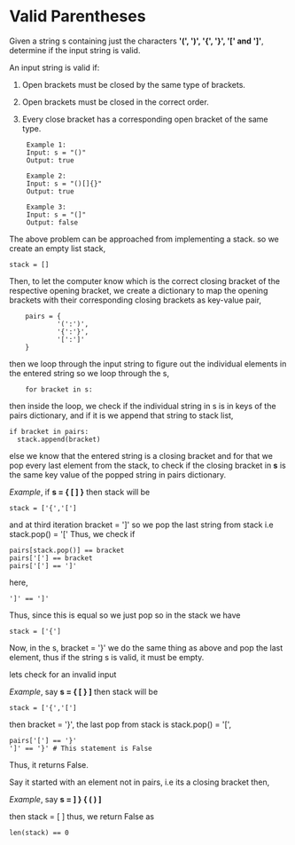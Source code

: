 # Valid Parentheses

Given a string s containing just the characters **'(', ')', '{', '}', '[' and ']'**, determine if the input string is valid.

An input string is valid if:
1. Open brackets must be closed by the same type of brackets.
2. Open brackets must be closed in the correct order.
3. Every close bracket has a corresponding open bracket of the same type.
 

        Example 1:
        Input: s = "()"
        Output: true

        Example 2:
        Input: s = "()[]{}"
        Output: true

        Example 3:
        Input: s = "(]"
        Output: false

The above problem can be approached from implementing a stack.
so we create an empty list stack,

	stack = []
 Then, to let the computer know which is the correct closing bracket of the respective opening bracket, we create a dictionary to map the opening brackets with their corresponding closing brackets as key-value pair,

		pairs = {
				'(':')',
				'{':'}',
				'[':']'
		}
then we loop through the input string to figure out the individual elements in the entered string
so we loop through the s,

		for bracket in s:
then inside the loop, we check if the individual string in s is in keys of the pairs dictionary, and if it is we append that string to stack list,

	if bracket in pairs:
	  stack.append(bracket)
else we know that the entered string is a closing bracket and for that we pop every last element from the stack, to check if the closing bracket in **s** is the same key value of the popped string in pairs dictionary.

_Example_, if **s = { [ ] }** then stack will be 

    stack = ['{','[']
and at third iteration bracket = ']' so we pop the last string from stack i.e stack.pop() = '['
Thus, 
we check if 

    pairs[stack.pop()] == bracket 
    pairs['['] == bracket
    pairs['['] == ']'
here,

    ']' == ']'
Thus, since this is equal so we just pop so in the stack we have

    stack = ['{']
Now, in the s, bracket = '}'
we do the same thing as above and pop the last element, thus if the string s is valid, it must be empty.

lets check for an invalid input

_Example_, say **s = { [ } ]** then stack will be 

    stack = ['{','[']
then bracket = '}', the last pop from stack is stack.pop() = '[',

    pairs['['] == '}'
    ']' == '}' # This statement is False
Thus, it returns False.

Say it started with an element not in pairs, i.e its a closing bracket then,

_Example_, say **s = ] } { ( ) ]**

then stack = [ ]
thus, we return False as

    len(stack) == 0 

    
